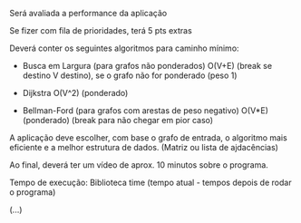 Será avaliada a performance da aplicação

Se fizer com fila de prioridades, terá 5 pts extras

Deverá conter os seguintes algoritmos para caminho mínimo: 
- Busca em Largura (para grafos não ponderados) O(V+E) (break se destino V destino), se o grafo não for ponderado (peso 1)

- Dijkstra O(V^2) (ponderado)

- Bellman-Ford (para grafos com arestas de peso negativo) O(V*E) (ponderado) (break para não chegar em pior caso)

A aplicação deve escolher, com base o grafo de entrada, o algoritmo mais eficiente e a melhor estrutura de dados. (Matriz ou lista de ajdacências)

Ao final, deverá ter um vídeo de aprox. 10 minutos sobre o programa.

Tempo de execução: Biblioteca time (tempo atual - tempos depois de rodar o programa)

(...)